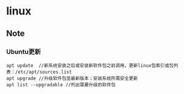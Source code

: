 # linux

## Note

### Ubuntu更新

```
apt update 	//新系统安装之后或安装新软件包之前调用，更新linux包索引或包列表：/etc/apt/sources.list
apt upgrade	//升级软件包至最新版本；安装系统所需安全更新
apt list --upgradable //列出需要升级的软件包
```

